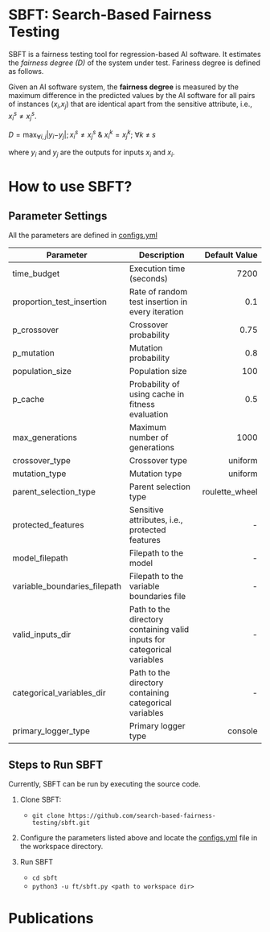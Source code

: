 # SBFT: Search-Based Fairness Testing
SBFT is a fairness testing tool for regression-based AI software. It estimates the _fairness degree (D)_ of the system under test. Fariness degree is defined as follows.

Given an AI software system, the **fairness degree** is measured by the
maximum difference in the predicted values by the AI software for all
pairs of instances (*x*<sub>*i*</sub>,*x*<sub>*j*</sub>) that are
identical apart from the sensitive attribute, i.e.,
*x*<sub>*i*</sub><sup>*s*</sup> ≠ *x*<sub>*j*</sub><sup>*s*</sup>.

*D* = max<sub>∀*i*, *j*</sub>\|*y*<sub>*i*</sub>−*y*<sub>*j*</sub>\|; *x*<sub>*i*</sub><sup>*s*</sup> ≠ *x*<sub>*j*</sub><sup>*s*</sup> & *x*<sub>*i*</sub><sup>*k*</sup> = *x*<sub>*j*</sub><sup>*k*</sup>; ∀*k* ≠ *s*

where *y*<sub>*i*</sub> and *y*<sub>*j*</sub> are the outputs for inputs *x*<sub>*i*</sub> and *x*<sub>*i*</sub>.

# How to use SBFT?

Parameter Settings
------------

All the parameters are defined in [configs.yml](https://github.com/search-based-fairness-testing/sbft/blob/5d3f9d81180bbd8ae263fc271bdd8c5de6f1a799/configs.yml)

| Parameter                 | Description                                      | Default Value  | 
|---------------------------|--------------------------------------------------|---------------:|
| time_budget               | Execution time (seconds)                         |     7200       | 
| proportion_test_insertion | Rate of random test insertion in every iteration |      0.1       |
| p_crossover               | Crossover probability                            |     0.75       |
| p_mutation                | Mutation probability                             |      0.8       | 
| population_size           | Population size                                  |      100       |
| p_cache                   | Probability of using cache in fitness evaluation |      0.5       |
| max_generations           | Maximum number of generations                    |     1000       |
| crossover_type            | Crossover type                                   |  uniform       |
| mutation_type             | Mutation type                                    |  uniform       |
| parent_selection_type     | Parent selection type                            | roulette_wheel |
| protected_features        | Sensitive attributes, i.e., protected features   |        -       |
| model_filepath            | Filepath to the model                            |        -       |
| variable_boundaries_filepath | Filepath to the variable boundaries file      |        -       |
| valid_inputs_dir             | Path to the directory containing valid inputs for categorical variables |        -       |
| categorical_variables_dir    | Path to the directory containing categorical variables                  |        -       |
| primary_logger_type          | Primary logger type                           |   console      |

Steps to Run SBFT
------------

Currently, SBFT can be run by executing the source code.

1. Clone SBFT:

    - `git clone https://github.com/search-based-fairness-testing/sbft.git`

2. Configure the parameters listed above and locate the [configs.yml](https://github.com/search-based-fairness-testing/sbft/blob/5d3f9d81180bbd8ae263fc271bdd8c5de6f1a799/configs.yml) file in the workspace directory.

3. Run SBFT

    - `cd sbft`
    - `python3 -u ft/sbft.py <path to workspace dir>`

# Publications
